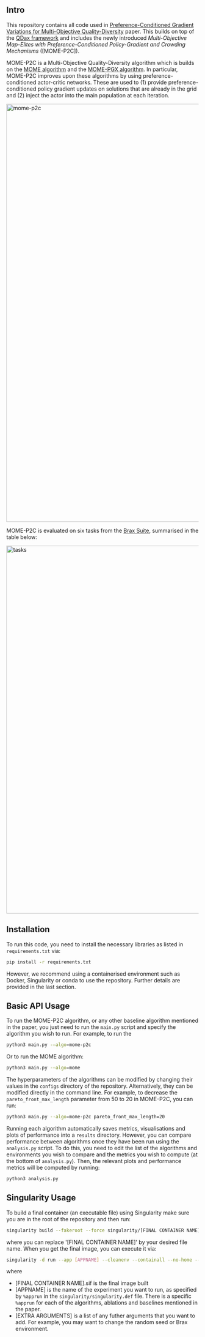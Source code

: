 ## Intro
This repository contains all code used in [Preference-Conditioned Gradient Variations for Multi-Objective Quality-Diversity]() paper. This  builds on top of the [QDax framework](https://github.com/adaptive-intelligent-robotics/QDax) and includes the newly introduced _Multi-Objective Map-Elites with Preference-Conditioned Policy-Gradient and Crowding Mechanisms_ ([MOME-P2C]).


MOME-P2C is a Multi-Objective Quality-Diversity algorithm which is builds on the [MOME algorithm](https://arxiv.org/abs/2202.03057) and the [MOME-PGX algorithm](https://arxiv.org/abs/2302.12668). In particular, MOME-P2C improves upon these algorithms by using preference-conditioned actor-critic networks. These are used to (1) provide preference-conditioned policy gradient updates on solutions that are already in the grid and (2) inject the actor into the main population at each iteration.

<img width="1092" alt="mome-p2c" src="https://github.com/adaptive-intelligent-robotics/MOME-P2C/assets/49594227/2a53afd0-0d76-44cf-9a71-e9b2cd4032c1">

MOME-P2C is evaluated on six tasks from the [Brax Suite](https://pypi.org/project/brax/), summarised in the table below:

<img width="961" alt="tasks" src="https://github.com/adaptive-intelligent-robotics/MOME-P2C/assets/49594227/2c5bc13b-6d7a-44a6-8ba5-3b86c2499dcd">


## Installation

To run this code, you need to install the necessary libraries as listed in `requirements.txt` via:

```bash
pip install -r requirements.txt
```

However, we recommend using a containerised environment such as Docker, Singularity or conda  to use the repository. Further details are provided in the last section. 

## Basic API Usage

To run the MOME-P2C algorithm, or any other baseline algorithm mentioned in the paper, you just need to run the `main.py` script and specify the  algorithm you wish to run. For example, to run the 
```bash
python3 main.py -—algo=mome-p2c
```

Or to run the MOME algorithm:
```bash
python3 main.py -—algo=mome
```

The hyperparameters of the algorithms can be modified by changing their values in the `configs` directory of the repository. Alternatively, they can be modified directly in the command line. For example, to decrease the `pareto_front_max_length` parameter from 50 to 20 in MOME-P2C, you can run:

```bash
python3 main.py --algo=mome-p2c pareto_front_max_length=20
```

Running each algorithm automatically saves metrics, visualisations and plots of performance into a `results` directory. However, you can compare performance between algorithms once they have been run using the `analysis.py` script. To do this, you need to edit the list of the algorithms and environments you wish to compare and the metrics you wish to compute (at the bottom of `analysis.py`). Then, the relevant plots and performance metrics will be computed by running:

```bash
python3 analysis.py
```

## Singularity Usage

To build a final container (an executable file) using Singularity make sure you are in the root of the repository and then run:

```bash
singularity build --fakeroot --force singularity/[FINAL CONTAINER NAME].sif singularity/singularity.def
```

where you can replace '[FINAL CONTAINER NAME]' by your desired file name. When you get the final image, you can execute it via:

```bash
singularity -d run --app [APPNAME] --cleanenv --containall --no-home --nv [FINAL CONTAINER NAME].sif [EXTRA ARGUMENTS]
```

where 
- [FINAL CONTAINER NAME].sif is the final image built
- [APPNAME] is the name of the experiment you want to run, as specified by `%apprun` in the `singularity/singularity.def` file. There is a specific `%apprun` for each of the algorithms, ablations and baselines mentioned in the paper.
- [EXTRA ARGUMENTS] is a list of any futher arguments that you want to add. For example, you may want to change the random seed or Brax environment.

